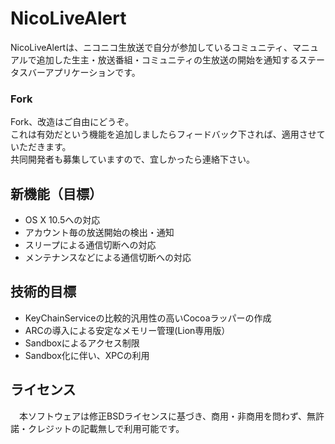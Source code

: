 # NicoLiveAlert

NicoLiveAlertは、ニコニコ生放送で自分が参加しているコミュニティ、マニュアルで追加した生主・放送番組・コミュニティの生放送の開始を通知するステータスバーアプリケーションです。 

### Fork
 Fork、改造はご自由にどうぞ。  
これは有効だという機能を追加しましたらフィードバック下されば、適用させていただきます。  
共同開発者も募集していますので、宜しかったら連絡下さい。

## 新機能（目標）
- OS X 10.5への対応
- アカウント毎の放送開始の検出・通知
- スリープによる通信切断への対応
- メンテナンスなどによる通信切断への対応

## 技術的目標
- KeyChainServiceの比較的汎用性の高いCocoaラッパーの作成
- ARCの導入による安定なメモリー管理(Lion専用版）
- Sandboxによるアクセス制限
- Sandbox化に伴い、XPCの利用

## ライセンス
　本ソフトウェアは修正BSDライセンスに基づき、商用・非商用を問わず、無許諾・クレジットの記載無しで利用可能です。

